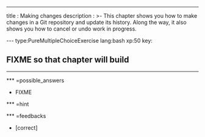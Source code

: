 ---
title       : Making changes
description : >-
  This chapter shows you how to make changes in a Git repository and update
  its history. Along the way, it also shows you how to cancel or undo work
  in progress.

--- type:PureMultipleChoiceExercise lang:bash xp:50 key:
## FIXME so that chapter will build

<hr>

*** =possible_answers
- FIXME

*** =hint

*** =feedbacks
- [correct]

